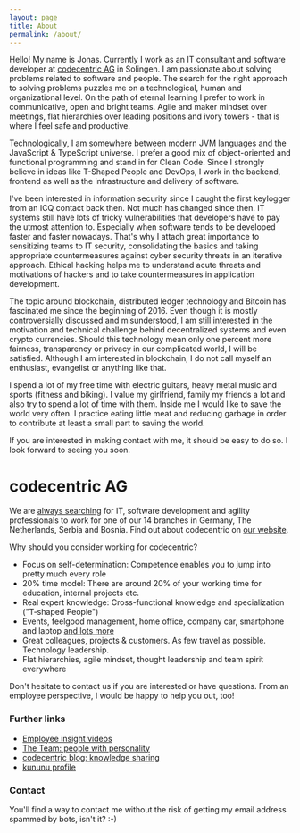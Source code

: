 ```yaml
---
layout: page
title: About
permalink: /about/
---
```


Hello! My name is Jonas. Currently I work as an IT consultant and software developer at [codecentric AG](https://www.codecentric.de) in Solingen. I am passionate about solving problems related to software and people. The search for the right approach to solving problems puzzles me on a technological, human and organizational level. On the path of eternal learning I prefer to work in communicative, open and bright teams. Agile and maker mindset over meetings, flat hierarchies over leading positions and ivory towers - that is where I feel safe and productive.

Technologically, I am somewhere between modern JVM languages and the JavaScript & TypeScript universe. I prefer a good mix of object-oriented and functional programming and stand in for Clean Code. Since I strongly believe in ideas like T-Shaped People and DevOps, I work in the backend, frontend as well as the infrastructure and delivery of software.

I've been interested in information security since I caught the first keylogger from an ICQ contact back then. Not much has changed since then. IT systems still have lots of tricky vulnerabilities that developers have to pay the utmost attention to. Especially when software tends to be developed faster and faster nowadays. That's why I attach great importance to sensitizing teams to IT security, consolidating the basics and taking appropriate countermeasures against cyber security threats in an iterative approach. Ethical hacking helps me to understand acute threats and motivations of hackers and to take countermeasures in application development.

The topic around blockchain, distributed ledger technology and Bitcoin has fascinated me since the beginning of 2016. Even though it is mostly controversially discussed and misunderstood, I am still interested in the motivation and technical challenge behind decentralized systems and even crypto currencies. Should this technology mean only one percent more fairness, transparency or privacy in our complicated world, I will be satisfied. Although I am interested in blockchain, I do not call myself an enthusiast, evangelist or anything like that.

I spend a lot of my free time with electric guitars, heavy metal music and sports (fitness and biking). I value my girlfriend, family my friends a lot and also try to spend a lot of time with them. Inside me I would like to save the world very often. I practice eating little meat and reducing garbage in order to contribute at least a small part to saving the world.

If you are interested in making contact with me, it should be easy to do so. I look forward to seeing you soon.

# codecentric AG

We are [always searching](https://www.codecentric.de/karriere/offene-stellen/) for IT, software development and agility professionals to work for one of our 14 branches in Germany, The Netherlands, Serbia and Bosnia. Find out about codecentric on [our website](https://www.codecentric.de/).

Why should you consider working for codecentric?

- Focus on self-determination: Competence enables you to jump into pretty much every role
- 20% time model: There are around 20% of your working time for education, internal projects etc.
- Real expert knowledge: Cross-functional knowledge and specialization ("T-shaped People")
- Events, feelgood management, home office, company car, smartphone and laptop [and lots more](https://www.codecentric.de/karriere/karrieremodell/gehaltsmodell-und-benefits/)
- Great colleagues, projects & customers. As few travel as possible. Technology leadership.
- Flat hierarchies, agile mindset, thought leadership and team spirit everywhere

Don't hesitate to contact us if you are interested or have questions. From an employee perspective, I would be happy to help you out, too!

### Further links

- [Employee insight videos](https://www.codecentric.de/karriere/deine-kollegen/)
- [The Team: people with personality](https://www.codecentric.de/team/)
- [codecentric blog: knowledge sharing](https://blog.codecentric.de/)
- [kununu profile](https://www.kununu.com/de/codecentric)

### Contact

You'll find a way to contact me without the risk of getting my email address spammed by bots, isn't it? :-)
